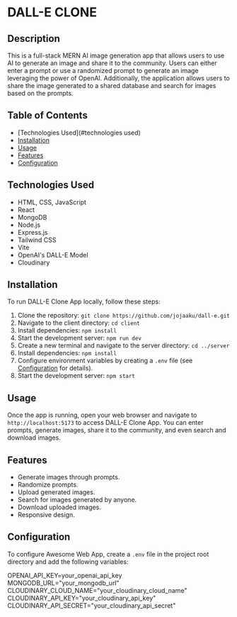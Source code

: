 # DALL-E CLONE

## Description
This is a full-stack MERN AI image generation app that allows users to use AI to generate an image and share it to the community. Users can either enter a prompt or use a randomized prompt to generate an image leveraging the power of OpenAI. Additionally, the application allows users to share the image generated to a shared database and search for images based on the prompts.

## Table of Contents
- [Technologies Used](#technologies used)
- [Installation](#installation)
- [Usage](#usage)
- [Features](#features)
- [Configuration](#configuration)

## Technologies Used
* HTML, CSS, JavaScript
* React
* MongoDB
* Node.js
* Express.js
* Tailwind CSS
* Vite
* OpenAI's DALL-E Model
* Cloudinary

## Installation
To run DALL-E Clone App locally, follow these steps:

1. Clone the repository: `git clone https://github.com/jojaaku/dall-e.git`
2. Navigate to the client directory: `cd client`
3. Install dependencies: `npm install`
4. Start the development server: `npm run dev`
5. Create a new terminal and navigate to the server directory: `cd ../server`
6. Install dependencies: `npm install`
7. Configure environment variables by creating a `.env` file (see [Configuration](#configuration) for details).
8. Start the development server: `npm start`

## Usage
Once the app is running, open your web browser and navigate to `http://localhost:5173` to access DALL-E Clone App. You can enter prompts, generate images, share it to the community, and even search and download images.

## Features
- Generate images through prompts.
- Randomize prompts.
- Upload generated images.
- Search for images generated by anyone.
- Download uploaded images.
- Responsive design.

## Configuration
To configure Awesome Web App, create a `.env` file in the project root directory and add the following variables:

OPENAI_API_KEY=your_openai_api_key
MONGODB_URL="your_mongodb_url"
CLOUDINARY_CLOUD_NAME="your_cloudinary_cloud_name"
CLOUDINARY_API_KEY="your_cloudinary_api_key"
CLOUDINARY_API_SECRET="your_cloudinary_api_secret"
